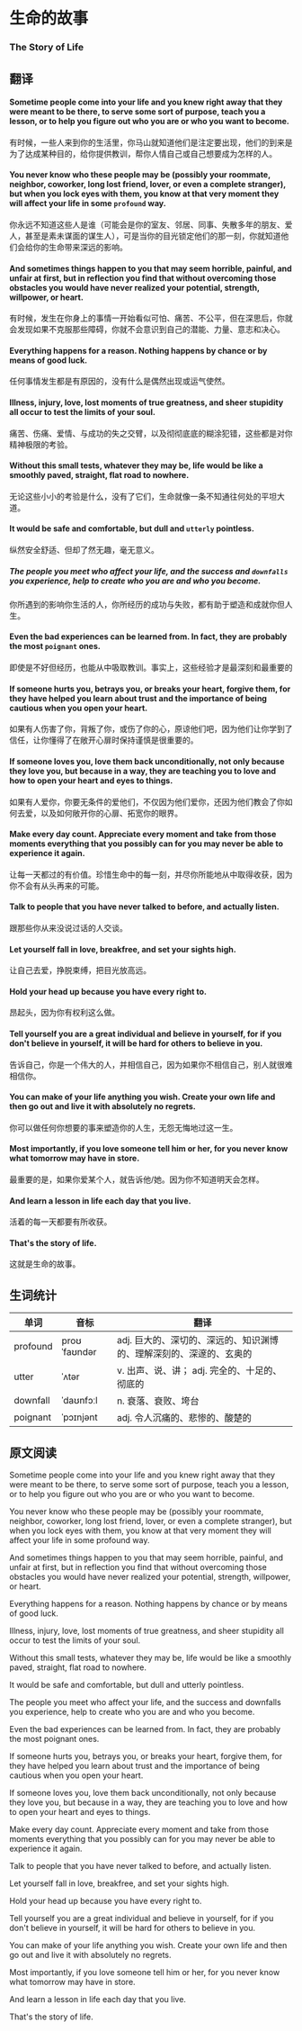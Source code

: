 # 生命的故事
### The Story of Life

## 翻译
#### Sometime people come into your life and you knew right away that they were meant to be there, to serve some sort of purpose, teach you a lesson, or to help you figure out who you are or who you want to become.
有时候，一些人来到你的生活里，你马山就知道他们是注定要出现，他们的到来是为了达成某种目的，给你提供教训，帮你人情自己或自己想要成为怎样的人。
#### You never know who these people may be (possibly your roommate, neighbor, coworker, long lost friend, lover, or even a complete stranger), but when you lock eyes with them, you know at that very moment they will affect your life in some `profound` way.
你永远不知道这些人是谁（可能会是你的室友、邻居、同事、失散多年的朋友、爱人，甚至是素未谋面的谋生人），可是当你的目光锁定他们的那一刻，你就知道他们会给你的生命带来深远的影响。
#### And sometimes things happen to you that may seem horrible, painful, and unfair at first, but in reflection you find that without overcoming those obstacles you would have never realized your potential, strength, willpower, or heart.
有时候，发生在你身上的事情一开始看似可怕、痛苦、不公平，但在深思后，你就会发现如果不克服那些障碍，你就不会意识到自己的潜能、力量、意志和决心。
#### Everything happens for a reason. Nothing happens by chance or by means of good luck.
任何事情发生都是有原因的，没有什么是偶然出现或运气使然。
#### Illness, injury, love, lost moments of true greatness, and sheer stupidity all occur to test the limits of your soul.
痛苦、伤痛、爱情、与成功的失之交臂，以及彻彻底底的糊涂犯错，这些都是对你精神极限的考验。
#### Without this small tests, whatever they may be, life would be like a smoothly paved, straight, flat road to nowhere.
无论这些小小的考验是什么，没有了它们，生命就像一条不知通往何处的平坦大道。
#### It would be safe and comfortable, but dull and `utterly` pointless.
纵然安全舒适、但却了然无趣，毫无意义。
##### The people you meet who affect your life, and the success and `downfalls` you experience, help to create who you are and who you become.
你所遇到的影响你生活的人，你所经历的成功与失败，都有助于塑造和成就你但人生。
#### Even the bad experiences can be learned from. In fact, they are probably the most `poignant` ones.
即使是不好但经历，也能从中吸取教训。事实上，这些经验才是最深刻和最重要的
#### If someone hurts you, betrays you, or breaks your heart, forgive them, for they have helped you learn about trust and the importance of being cautious when you open your heart.
如果有人伤害了你，背叛了你，或伤了你的心，原谅他们吧，因为他们让你学到了信任，让你懂得了在敞开心扉时保持谨慎是很重要的。
#### If someone loves you, love them back unconditionally, not only because they love you, but because in a way, they are teaching you to love and how to open your heart and eyes to things.
如果有人爱你，你要无条件的爱他们，不仅因为他们爱你，还因为他们教会了你如何去爱，以及如何敞开你的心扉、拓宽你的眼界。
#### Make every day count. Appreciate every moment and take from those moments everything that you possibly can for you may never be able to experience it again.
让每一天都过的有价值。珍惜生命中的每一刻，并尽你所能地从中取得收获，因为你不会有从头再来的可能。
#### Talk to people that you have never talked to before, and actually listen.
跟那些你从来没说过话的人交谈。
#### Let yourself fall in love, breakfree, and set your sights high.
让自己去爱，挣脱束缚，把目光放高远。
#### Hold your head up because you have every right to.
昂起头，因为你有权利这么做。
#### Tell yourself you are a great individual and believe in yourself, for if you don't believe in yourself, it will be hard for others to believe in you.
告诉自己，你是一个伟大的人，并相信自己，因为如果你不相信自己，别人就很难相信你。
#### You can make of your life anything you wish. Create your own life and then go out and live it with absolutely no regrets.
你可以做任何你想要的事来塑造你的人生，无怨无悔地过这一生。
#### Most importantly, if you love someone tell him or her, for you never know what tomorrow may have in store.
最重要的是，如果你爱某个人，就告诉他/她。因为你不知道明天会怎样。
#### And learn a lesson in life each day that you live.
活着的每一天都要有所收获。
#### That's the story of life.
这就是生命的故事。

## 生词统计
| 单词 | 音标 | 翻译 |
|-|-|-|
| profound | proʊˈfaʊndər | adj. 巨大的、深切的、深远的、知识渊博的、理解深刻的、深邃的、玄奥的 |
| utter | ˈʌtər | v. 出声、说、讲； adj. 完全的、十足的、彻底的 |
| downfall | ˈdaʊnfɔːl | n. 衰落、衰败、垮台 |
| poignant | ˈpɔɪnjənt | adj. 令人沉痛的、悲惨的、酸楚的 |

## 原文阅读
Sometime people come into your life and you knew right away that they were meant to be there, to serve some sort of purpose, teach you a lesson, or to help you figure out who you are or who you want to become.

You never know who these people may be (possibly your roommate, neighbor, coworker, long lost friend, lover, or even a complete stranger), but when you lock eyes with them, you know at that very moment they will affect your life in some profound way.

And sometimes things happen to you that may seem horrible, painful, and unfair at first,  but in reflection you find that without overcoming those obstacles you would have never realized your potential, strength, willpower, or heart.

Everything happens for a reason. Nothing happens by chance or by means of good luck.

Illness, injury, love, lost moments of true greatness, and sheer stupidity all occur to test the limits of your soul.

Without this small tests, whatever they may be, life would be like a smoothly paved, straight, flat road to nowhere.

It would be safe and comfortable, but dull and utterly pointless.

The people you meet who affect your life, and the success and downfalls you experience, help to create who you are and who you become.

Even the bad experiences can be learned from. In fact, they are probably the most poignant ones.

If someone hurts you, betrays you, or breaks your heart, forgive them, for they have helped you learn about trust and the importance of being cautious when you open your heart.

If someone loves you, love them back unconditionally, not only because they love you, but because in a way, they are teaching you to love and how to open your heart and eyes to things.

Make every day count. Appreciate every moment and take from those moments everything that you possibly can for you may never be able to experience it again.

Talk to people that you have never talked to before, and actually listen.

Let yourself fall in love, breakfree, and set your sights high.

Hold your head up because you have every right to.

Tell yourself you are a great individual and believe in yourself, for if you don't believe in yourself, it will be hard for others to believe in you.

You can make of your life anything you wish. Create your own life and then go out and live it with absolutely no regrets.

Most importantly, if you love someone tell him or her, for you never know what tomorrow may have in store.

And learn a lesson in life each day that you live.

That's the story of life.

<!-- <src-rtyAudio :src="'https://rtyxmd.gitee.io/rtyresources2019/2019-November/The%20Story%20of%20LIfe.mp3'"></src-rtyAudio> -->